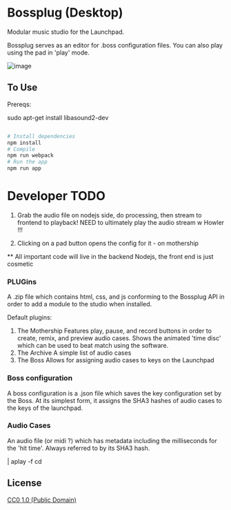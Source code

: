 # Bossplug (Desktop)

Modular music studio for the Launchpad.   

Bossplug serves as an editor for .boss configuration files.   You can also play using the pad in 'play' mode.


![image](https://user-images.githubusercontent.com/38132633/42414901-0a62df98-820e-11e8-871c-1294c259fdbe.png)

## To Use


Prereqs:

  sudo apt-get install libasound2-dev



```bash

# Install dependencies
npm install
# Compile
npm run webpack
# Run the app
npm run app
```  

# Developer TODO
1. Grab the audio file on nodejs side, do processing, then stream to frontend to playback!  NEED to ultimately play the audio stream w Howler !!! 

2. Clicking on a pad button opens the config for it - on mothership

** All important code will live in the backend Nodejs, the front end is just cosmetic



### PLUGins
A .zip file which contains html, css, and js conforming to the Bossplug API in order to add a module to the studio when installed.

Default plugins:
 1. The Mothership
    Features play, pause, and record buttons in order to create, remix, and preview audio cases.  Shows the animated 'time disc' which can be used to beat match using the software.
 2. The Archive
    A simple list of audio cases
 3. The Boss
    Allows for assigning audio cases to keys on the Launchpad

### Boss configuration
  A boss configuration is a .json file which saves the key configuration set by the Boss.  At its simplest form, it assigns the SHA3 hashes of audio cases to the keys of the launchpad.



### Audio Cases
An audio file (or midi ?) which has metadata including the milliseconds for the 'hit time'.  Always referred to by its SHA3 hash.


| aplay -f cd


## License

[CC0 1.0 (Public Domain)](LICENSE.md)
